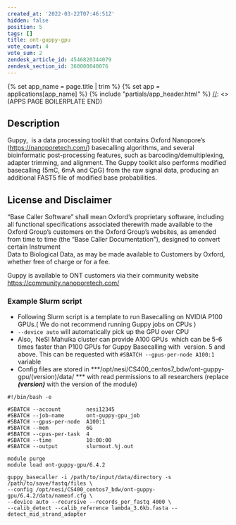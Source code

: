 ```yaml
---
created_at: '2022-03-22T07:46:51Z'
hidden: false
position: 5
tags: []
title: ont-guppy-gpu
vote_count: 4
vote_sum: 2
zendesk_article_id: 4546820344079
zendesk_section_id: 360000040076
---
```



[//]: <> (APPS PAGE BOILERPLATE START)
{% set app_name = page.title | trim %}
{% set app = applications[app_name] %}
{% include "partials/app_header.html" %}
[//]: <> (APPS PAGE BOILERPLATE END)

## Description

Guppy,  is a data processing toolkit that contains Oxford Nanopore’s
(<https://nanoporetech.com/>) basecalling algorithms, and several
bioinformatic post-processing features, such as
barcoding/demultiplexing, adapter trimming, and alignment. The Guppy
toolkit also performs modified basecalling (5mC, 6mA and CpG) from the
raw signal data, producing an additional FAST5 file of modified base
probabilities.

## License and Disclaimer

“Base Caller Software” shall mean Oxford’s proprietary software,
including all functional specifications associated therewith made
available to the Oxford Group’s customers on the Oxford Group’s
websites, as amended from time to time (the “Base Caller
Documentation”), designed to convert certain Instrument  
Data to Biological Data, as may be made available to Customers by
Oxford, whether free of charge or for a fee.

Guppy is available to ONT customers via their community website
https://community.nanoporetech.com/

### Example Slurm script

- Following Slurm script is a template to run Basecalling on NVIDIA
    P100 GPUs.( We do not recommend running Guppy jobs on CPUs )
- `--device auto` will automatically pick up the GPU over CPU
- Also,  NeSI Mahuika cluster can provide A100 GPUs  which can be 5-6
    times faster than P100 GPUs for Guppy Basecalling with  version. 5
    and above. This can be requested with
    `#SBATCH --gpus-per-node A100:1` variable
- Config files are stored in
    ***/opt/nesi/CS400\_centos7\_bdw/ont-guppy-gpu/(version)/data/ ***
    with read permissions to all researchers (replace ***(version)***
    with the version of the module)

``` sl
#!/bin/bash -e

#SBATCH --account        nesi12345
#SBATCH --job-name       ont-guppy-gpu_job
#SBATCH --gpus-per-node  A100:1
#SBATCH --mem            6G
#SBATCH --cpus-per-task  4
#SBATCH --time           10:00:00
#SBATCH --output         slurmout.%j.out

module purge
module load ont-guppy-gpu/6.4.2

guppy_basecaller -i /path/to/input/data/directory -s /path/to/save/fastq/files \
--config /opt/nesi/CS400_centos7_bdw/ont-guppy-gpu/6.4.2/data/nameof.cfg \
--device auto --recursive --records_per_fastq 4000 \
--calib_detect --calib_reference lambda_3.6kb.fasta --detect_mid_strand_adapter
```
